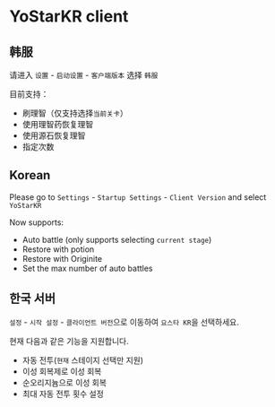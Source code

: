 # YoStarKR client

## 韩服

请进入 `设置` - `启动设置` - `客户端版本` 选择 `韩服`

目前支持：  

- 刷理智（仅支持选择`当前关卡`）
- 使用理智药恢复理智
- 使用源石恢复理智
- 指定次数

## Korean

Please go to `Settings` - `Startup Settings` - `Client Version` and select `YoStarKR`

Now supports:  

- Auto battle (only supports selecting `current stage`)
- Restore with potion
- Restore with Originite
- Set the max number of auto battles

## 한국 서버

`설정` - `시작 설정` - `클라이언트 버전`으로 이동하여 `요스타 KR`을 선택하세요.

현재 다음과 같은 기능을 지원합니다.

- 자동 전투(`현재` 스테이지 선택만 지원)
- 이성 회복제로 이성 회복
- 순오리지늄으로 이성 회복
- 최대 자동 전투 횟수 설정
